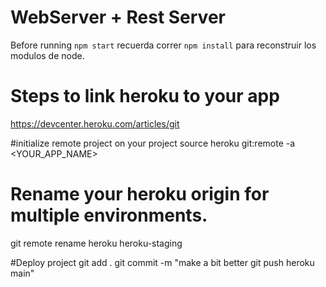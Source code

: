 # WebServer + Rest Server

Before running ```npm start``` recuerda correr ```npm install``` para reconstruir los modulos de node.

# Steps to link heroku to your app


https://devcenter.heroku.com/articles/git

#initialize remote project on your project source
heroku git:remote -a <YOUR_APP_NAME>

# Rename your heroku origin for multiple environments.
git remote rename heroku heroku-staging

#Deploy project
git add .
git commit -m "make a bit better
git push heroku main"

